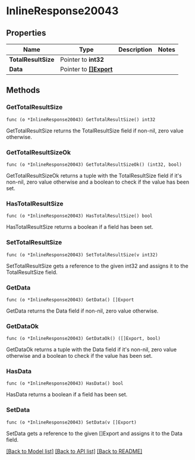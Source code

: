 # InlineResponse20043

## Properties

Name | Type | Description | Notes
------------ | ------------- | ------------- | -------------
**TotalResultSize** | Pointer to **int32** |  | 
**Data** | Pointer to [**[]Export**](Export.md) |  | 

## Methods

### GetTotalResultSize

`func (o *InlineResponse20043) GetTotalResultSize() int32`

GetTotalResultSize returns the TotalResultSize field if non-nil, zero value otherwise.

### GetTotalResultSizeOk

`func (o *InlineResponse20043) GetTotalResultSizeOk() (int32, bool)`

GetTotalResultSizeOk returns a tuple with the TotalResultSize field if it's non-nil, zero value otherwise
and a boolean to check if the value has been set.

### HasTotalResultSize

`func (o *InlineResponse20043) HasTotalResultSize() bool`

HasTotalResultSize returns a boolean if a field has been set.

### SetTotalResultSize

`func (o *InlineResponse20043) SetTotalResultSize(v int32)`

SetTotalResultSize gets a reference to the given int32 and assigns it to the TotalResultSize field.

### GetData

`func (o *InlineResponse20043) GetData() []Export`

GetData returns the Data field if non-nil, zero value otherwise.

### GetDataOk

`func (o *InlineResponse20043) GetDataOk() ([]Export, bool)`

GetDataOk returns a tuple with the Data field if it's non-nil, zero value otherwise
and a boolean to check if the value has been set.

### HasData

`func (o *InlineResponse20043) HasData() bool`

HasData returns a boolean if a field has been set.

### SetData

`func (o *InlineResponse20043) SetData(v []Export)`

SetData gets a reference to the given []Export and assigns it to the Data field.


[[Back to Model list]](../README.md#documentation-for-models) [[Back to API list]](../README.md#documentation-for-api-endpoints) [[Back to README]](../README.md)



